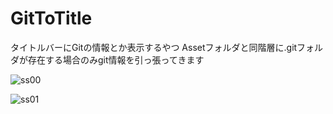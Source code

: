 # GitToTitle
タイトルバーにGitの情報とか表示するやつ
Assetフォルダと同階層に.gitフォルダが存在する場合のみgit情報を引っ張ってきます

![ss00](https://user-images.githubusercontent.com/3959995/85291571-9e97be80-b4d5-11ea-9410-a1a7b7dd22c5.png)

![ss01](https://user-images.githubusercontent.com/3959995/85291597-a8212680-b4d5-11ea-894e-55324096df64.png)

